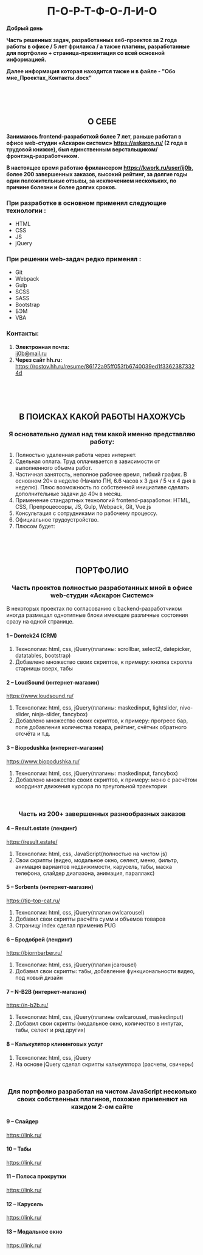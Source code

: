<h1 align='center'>П-О-Р-Т-Ф-О-Л-И-О</h1>

__Добрый день__

__Часть решенных задач, разработанных веб-проектов за 2 года работы в офисе / 5 лет фриланса / а также плагины, разработанные для портфолио + страница-презентация со всей основной информацией.__

__Далее информация которая находится также и в файле - "Обо мне_Проектах_Контакты.docx"__

<br><br><br>
<h2 align='center'>О СЕБЕ</h2>

__Занимаюсь frontend-разработкой более 7 лет, раньше работал в офисе web-студии «Аскарон системс» https://askaron.ru/ (2 года в трудовой книжке), был единственным верстальщиком/фронтэнд‑разработчиком.__

__В настоящее время работаю фрилансером https://kwork.ru/user/ij0b, более 200 завершенных заказов, высокий рейтинг, за долгие годы одни положительные отзывы, за исключением нескольких, по причине болезни и более долгих сроков.__

### При разработке в основном применял следующие технологии :
* HTML
* CSS
* JS
* jQuery

### При решении web-задач редко применял :
* Git
* Webpack
* Gulp
* SCSS
* SASS
* Bootstrap
* БЭМ
* VBA

### Контакты:
1. **Электронная почта:**  
ij0b@mail.ru
2. **Через сайт hh.ru:**  
https://rostov.hh.ru/resume/86172a95ff053fb6740039ed1f33623873324d

<br><br><br>
<h2 align='center'>В ПОИСКАХ КАКОЙ РАБОТЫ НАХОЖУСЬ</h2>
<h3 align='center'>Я основательно думал над тем какой именно представляю работу:</h3>

1. Полностью удаленная работа через интернет.
2. Сдельная оплата. Труд оплачивается в зависимости от выполненного объема работ.
3. Частичная занятость, неполное рабочее время, гибкий график. В основном 20ч в неделю (Начало ПН, 6.6 часов х 3 дня / 5 ч х 4 дня в неделю). Плюс возможность по собственной инициативе сделать дополнительные задачи до 40ч в месяц.
4. Применение стандартных технологий frontend-разработки: HTML, CSS, Препроцессоры, JS, Gulp, Webpack, Git, Vue.js
5. Консультация с сотрудниками по рабочему процессу.
6. Официальное трудоустройство.
7. Плюсом будет:

<br><br><br>
<h2 align='center'>ПОРТФОЛИО</h2>

<h3 align='center'>Часть проектов полностью разработанных мной в офисе web-студии «Аскарон Системс»</h3>
В некоторых проектах  по согласованию с backend-разработчиком иногда размещал однотипные блоки имеющие различные состояния сразу на одной странице.

#### 1 – Dontek24 (CRM)
1. Технологии: html, css, jQuery(плагины: scrollbar, select2, datepicker, datatables, bootstrap)
2. Добавлено множество своих скриптов, к примеру: кнопка скролла старницы вверх, табы

#### 2 – LoudSound (интернет-магазин)
https://www.loudsound.ru/
1. Технологии: html, css, jQuery(плагины: maskedinput, lightslider, nivo-slider, ninja-slider, fancybox)
2. Добавлено множество своих скриптов, к примеру: прогресс бар, поле добавления количества товара, рейтинг, счётчик обратного отсчёта и т.д.

#### 3 – Biopodushka (интернет-магазин)
https://www.biopodushka.ru/
1. Технологии: html, css, jQuery(плагины: maskedinput, fancybox)
2. Добавлено множество своих скриптов, к примеру: меню с расчётом координат движения курсора по треугольной траектории

<br>
<h3 align='center'>Часть из 200+ завершенных разнообразных заказов</h3>

#### 4 – Result.estate (лендинг)
https://result.estate/
1. Технологии: html, css, JavaScript(полностью на чистом js)
2. Свои скрипты (видео, модальное окно, селект, меню, фильтр, анимация вариантов недвижимости, карусель, табы, маска телефона, слайдер диапазона, анимация, параллакс)

#### 5 – Sorbents (интернет-магазин)
https://tip-top-cat.ru/
1. Технологии: html, css, jQuery(плагин owlcarousel)
2. Добавил свои скрипты расчёта сумм и объемов товаров
3. Страницу index сделал применив PUG

#### 6 – Бродобрей (лендинг)
https://bjornbarber.ru/
1. Технологии: html, css, jQuery(плагин jcarousel)
2. Добавил свои скрипты: табы, добавление функциональности видео, под новый дизайн

#### 7 – N-B2B (интернет-магазин)
https://n-b2b.ru/
1. Технологии: html, css, jQuery(плагины owlcarousel, maskedinput)
2. Добавил свои скрипты (модальное окно, количество в инпутах, табы, селект и ряд других)

#### 8 – Калькулятор клининговых услуг
1. Технологии: html, css, jQuery
2. На основе jQuery сделал скрипты калькулятора (расчеты, свичеры)

<br>
<h3 align='center'>Для портфолио разработал на чистом JavaScript несколько своих собственных плагинов, похожие применяют на каждом 2-ом сайте</h3>

####  9 – Слайдер
https://link.ru/

####  10 – Табы
https://link.ru/

####  11 – Полоса прокрутки
https://link.ru/

####  12 – Карусель
https://link.ru/

####  13 – Модальное окно
https://link.ru/
